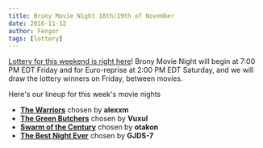 ```yaml
---
title: Brony Movie Night 18th/19th of November
date: 2016-11-12
author: Fengor
tags: [lottery]
---
```

[Lottery for this weekend is right here][lotto]! Brony Movie Night will begin at 7:00 PM EDT Friday and for Euro-reprise at 2:00 PM EDT Saturday, and we will draw the lottery winners on Friday, between movies. 

Here's our lineup for this week's movie nights

 - **[The Warriors][m1]** chosen by **alexxm**
 - **[The Green Butchers][m2]** chosen by **Vuxul**
 - **[Swarm of the Century][p1]** chosen by **otakon**
 - **[The Best Night Ever][p2]** chosen by **GJDS-7**
  
[m1]: http://www.imdb.com/title/tt0080120/
[m2]: http://www.imdb.com/title/tt0342492/
[p1]: http://www.imdb.com/title/tt1832717/
[p2]: http://www.imdb.com/title/tt1880665/
[lotto]: https://bronystate.typeform.com/to/ua6VuG
